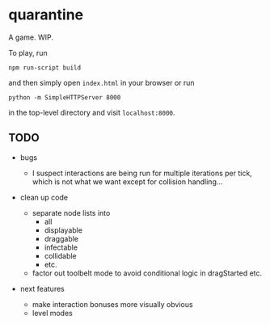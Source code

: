 # quarantine

A game. WIP.

To play, run

    npm run-script build

and then simply open `index.html` in your browser or run

    python -m SimpleHTTPServer 8000

in the top-level directory and visit `localhost:8000`.

## TODO

- bugs

  - I suspect interactions are being run for multiple iterations per tick,
    which is not what we want except for collision handling...
  
- clean up code

  - separate node lists into
    - all
    - displayable
    - draggable
    - infectable
    - collidable
    - etc.
  - factor out toolbelt mode to avoid conditional logic in dragStarted etc.

- next features
  - make interaction bonuses more visually obvious
  - level modes
